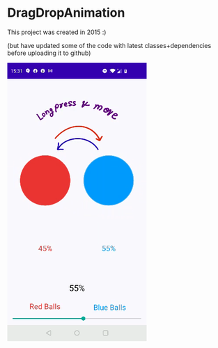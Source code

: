 # DragDropAnimation

This project was created in 2015 :)

(but have updated some of the code with latest classes+dependencies before uploading it to github)

![Place Picker Demo](demo/demo.gif)


